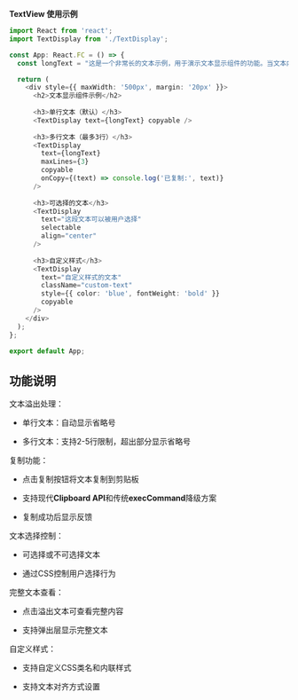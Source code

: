 **TextView 使用示例**
```typescript jsx
import React from 'react';
import TextDisplay from './TextDisplay';

const App: React.FC = () => {
  const longText = "这是一个非常长的文本示例，用于演示文本显示组件的功能。当文本内容超过最大行数限制时，会自动显示省略号，并且可以通过点击或悬停查看完整内容。";

  return (
    <div style={{ maxWidth: '500px', margin: '20px' }}>
      <h2>文本显示组件示例</h2>
      
      <h3>单行文本（默认）</h3>
      <TextDisplay text={longText} copyable />
      
      <h3>多行文本（最多3行）</h3>
      <TextDisplay 
        text={longText} 
        maxLines={3} 
        copyable 
        onCopy={(text) => console.log('已复制:', text)}
      />
      
      <h3>可选择的文本</h3>
      <TextDisplay 
        text="这段文本可以被用户选择" 
        selectable 
        align="center"
      />
      
      <h3>自定义样式</h3>
      <TextDisplay 
        text="自定义样式的文本" 
        className="custom-text"
        style={{ color: 'blue', fontWeight: 'bold' }}
        copyable
      />
    </div>
  );
};

export default App;
```

## 功能说明
文本溢出处理：
 
- 单行文本：自动显示省略号

- 多行文本：支持2-5行限制，超出部分显示省略号

复制功能：

- 点击复制按钮将文本复制到剪贴板

- 支持现代**Clipboard API**和传统**execCommand**降级方案

- 复制成功后显示反馈

文本选择控制：

- 可选择或不可选择文本

- 通过CSS控制用户选择行为

完整文本查看：

- 点击溢出文本可查看完整内容

- 支持弹出层显示完整文本

自定义样式：

- 支持自定义CSS类名和内联样式

- 支持文本对齐方式设置